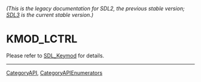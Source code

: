 ###### (This is the legacy documentation for SDL2, the previous stable version; [SDL3](https://wiki.libsdl.org/SDL3/) is the current stable version.)
# KMOD_LCTRL

Please refer to [SDL_Keymod](SDL_Keymod) for details.

----
[CategoryAPI](CategoryAPI), [CategoryAPIEnumerators](CategoryAPIEnumerators)

